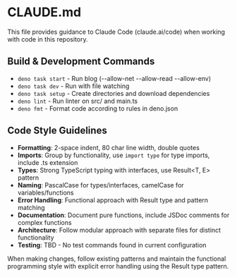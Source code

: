 # CLAUDE.md

This file provides guidance to Claude Code (claude.ai/code) when working with
code in this repository.

## Build & Development Commands

- `deno task start` - Run blog (--allow-net --allow-read --allow-env)
- `deno task dev` - Run with file watching
- `deno task setup` - Create directories and download dependencies
- `deno lint` - Run linter on src/ and main.ts
- `deno fmt` - Format code according to rules in deno.json

## Code Style Guidelines

- **Formatting**: 2-space indent, 80 char line width, double quotes
- **Imports**: Group by functionality, use `import type` for type imports,
  include .ts extension
- **Types**: Strong TypeScript typing with interfaces, use Result<T, E> pattern
- **Naming**: PascalCase for types/interfaces, camelCase for variables/functions
- **Error Handling**: Functional approach with Result type and pattern matching
- **Documentation**: Document pure functions, include JSDoc comments for complex
  functions
- **Architecture**: Follow modular approach with separate files for distinct
  functionality
- **Testing**: TBD - No test commands found in current configuration

When making changes, follow existing patterns and maintain the functional
programming style with explicit error handling using the Result type pattern.
